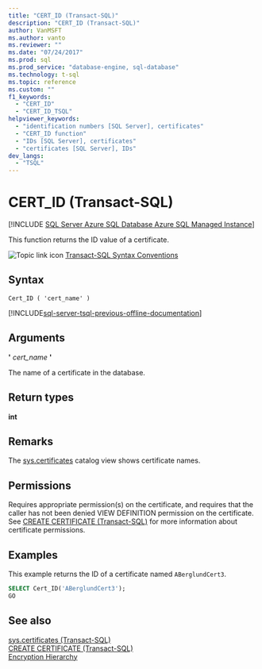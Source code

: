 ```yaml
---
title: "CERT_ID (Transact-SQL)"
description: "CERT_ID (Transact-SQL)"
author: VanMSFT
ms.author: vanto
ms.reviewer: ""
ms.date: "07/24/2017"
ms.prod: sql
ms.prod_service: "database-engine, sql-database"
ms.technology: t-sql
ms.topic: reference
ms.custom: ""
f1_keywords:
  - "CERT_ID"
  - "CERT_ID_TSQL"
helpviewer_keywords:
  - "identification numbers [SQL Server], certificates"
  - "CERT_ID function"
  - "IDs [SQL Server], certificates"
  - "certificates [SQL Server], IDs"
dev_langs:
  - "TSQL"
---
```

# CERT_ID (Transact-SQL)
[!INCLUDE [SQL Server Azure SQL Database Azure SQL Managed Instance](../../includes/applies-to-version/sql-asdb-asdbmi.md)]

This function returns the ID value of a certificate.
  
![Topic link icon](../../database-engine/configure-windows/media/topic-link.gif "Topic link icon") [Transact-SQL Syntax Conventions](../../t-sql/language-elements/transact-sql-syntax-conventions-transact-sql.md)
  
## Syntax  
  
```syntaxsql
Cert_ID ( 'cert_name' )  
```  
  
[!INCLUDE[sql-server-tsql-previous-offline-documentation](../../includes/sql-server-tsql-previous-offline-documentation.md)]

## Arguments
**'** *cert_name* **'**  

The name of a certificate in the database.
  
## Return types
 **int**  
  
## Remarks  
The [sys.certificates](../../relational-databases/system-catalog-views/sys-certificates-transact-sql.md) catalog view shows certificate names.
  
## Permissions  
Requires appropriate permission(s) on the certificate, and requires that the caller has not been denied VIEW DEFINITION permission on the certificate. See [CREATE CERTIFICATE &#40;Transact-SQL&#41;](../../t-sql/statements/create-certificate-transact-sql.md#permissions) for more information about certificate permissions.
  
## Examples  
This example returns the ID of a certificate named `ABerglundCert3`.
  
```sql
SELECT Cert_ID('ABerglundCert3');  
GO  
```  
  
## See also
[sys.certificates &#40;Transact-SQL&#41;](../../relational-databases/system-catalog-views/sys-certificates-transact-sql.md)  
[CREATE CERTIFICATE &#40;Transact-SQL&#41;](../../t-sql/statements/create-certificate-transact-sql.md)  
[Encryption Hierarchy](../../relational-databases/security/encryption/encryption-hierarchy.md)
  
  
